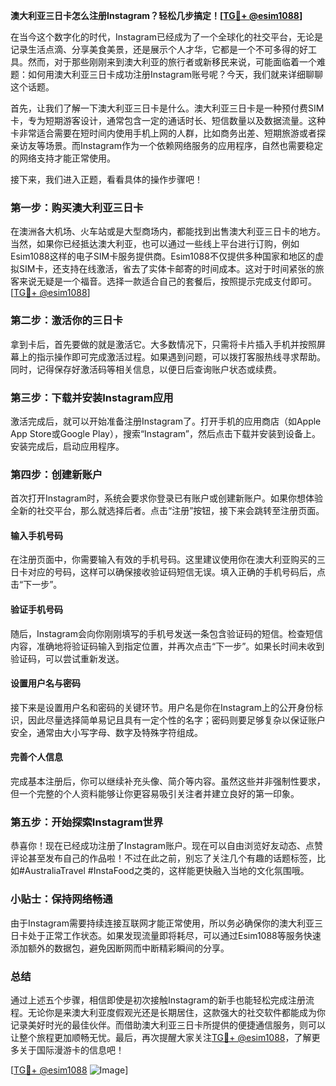 **澳大利亚三日卡怎么注册Instagram？轻松几步搞定！[[TG💪+ @esim1088](https://t.me/s/esim1088)]**

在当今这个数字化的时代，Instagram已经成为了一个全球化的社交平台，无论是记录生活点滴、分享美食美景，还是展示个人才华，它都是一个不可多得的好工具。然而，对于那些刚刚来到澳大利亚的旅行者或新移民来说，可能面临着一个难题：如何用澳大利亚三日卡成功注册Instagram账号呢？今天，我们就来详细聊聊这个话题。

首先，让我们了解一下澳大利亚三日卡是什么。澳大利亚三日卡是一种预付费SIM卡，专为短期游客设计，通常包含一定的通话时长、短信数量以及数据流量。这种卡非常适合需要在短时间内使用手机上网的人群，比如商务出差、短期旅游或者探亲访友等场景。而Instagram作为一个依赖网络服务的应用程序，自然也需要稳定的网络支持才能正常使用。

接下来，我们进入正题，看看具体的操作步骤吧！

### **第一步：购买澳大利亚三日卡**
在澳洲各大机场、火车站或是大型商场内，都能找到出售澳大利亚三日卡的地方。当然，如果你已经抵达澳大利亚，也可以通过一些线上平台进行订购，例如Esim1088这样的电子SIM卡服务提供商。Esim1088不仅提供多种国家和地区的虚拟SIM卡，还支持在线激活，省去了实体卡邮寄的时间成本。这对于时间紧张的旅客来说无疑是一个福音。选择一款适合自己的套餐后，按照提示完成支付即可。[[TG💪+ @esim1088](https://t.me/s/esim1088)]

### **第二步：激活你的三日卡**
拿到卡后，首先要做的就是激活它。大多数情况下，只需将卡片插入手机并按照屏幕上的指示操作即可完成激活过程。如果遇到问题，可以拨打客服热线寻求帮助。同时，记得保存好激活码等相关信息，以便日后查询账户状态或续费。

### **第三步：下载并安装Instagram应用**
激活完成后，就可以开始准备注册Instagram了。打开手机的应用商店（如Apple App Store或Google Play），搜索“Instagram”，然后点击下载并安装到设备上。安装完成后，启动应用程序。

### **第四步：创建新账户**
首次打开Instagram时，系统会要求你登录已有账户或创建新账户。如果你想体验全新的社交平台，那么就选择后者。点击“注册”按钮，接下来会跳转至注册页面。

#### 输入手机号码
在注册页面中，你需要输入有效的手机号码。这里建议使用你在澳大利亚购买的三日卡对应的号码，这样可以确保接收验证码短信无误。填入正确的手机号码后，点击“下一步”。

#### 验证手机号码
随后，Instagram会向你刚刚填写的手机号发送一条包含验证码的短信。检查短信内容，准确地将验证码输入到指定位置，并再次点击“下一步”。如果长时间未收到验证码，可以尝试重新发送。

#### 设置用户名与密码
接下来是设置用户名和密码的关键环节。用户名是你在Instagram上的公开身份标识，因此尽量选择简单易记且具有一定个性的名字；密码则要足够复杂以保证账户安全，通常由大小写字母、数字及特殊字符组成。

#### 完善个人信息
完成基本注册后，你可以继续补充头像、简介等内容。虽然这些并非强制性要求，但一个完整的个人资料能够让你更容易吸引关注者并建立良好的第一印象。

### **第五步：开始探索Instagram世界**
恭喜你！现在已经成功注册了Instagram账户。现在可以自由浏览好友动态、点赞评论甚至发布自己的作品啦！不过在此之前，别忘了关注几个有趣的话题标签，比如#AustraliaTravel #InstaFood之类的，这样能更快融入当地的文化氛围哦。

### **小贴士：保持网络畅通**
由于Instagram需要持续连接互联网才能正常使用，所以务必确保你的澳大利亚三日卡处于正常工作状态。如果发现流量即将耗尽，可以通过Esim1088等服务快速添加额外的数据包，避免因断网而中断精彩瞬间的分享。

### **总结**
通过上述五个步骤，相信即使是初次接触Instagram的新手也能轻松完成注册流程。无论你是来澳大利亚度假观光还是长期居住，这款强大的社交软件都能成为你记录美好时光的最佳伙伴。而借助澳大利亚三日卡所提供的便捷通信服务，则可以让整个旅程更加顺畅无忧。最后，再次提醒大家关注[TG💪+ @esim1088](https://t.me/s/esim1088)，了解更多关于国际漫游卡的信息吧！

[[TG💪+ @esim1088](https://t.me/s/esim1088) ![Image](https://i.postimg.cc/4NQfJmqS/Snipaste-2025-05-13-00-14-12.png)]